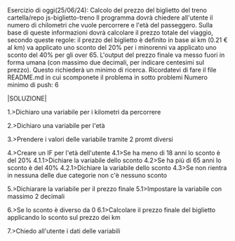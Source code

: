 Esercizio di oggi(25/06/24): Calcolo del prezzo del biglietto del treno
cartella/repo js-biglietto-treno
Il programma dovrà chiedere all'utente il numero di chilometri che vuole percorrere e l'età del passeggero.
Sulla base di queste informazioni dovrà calcolare il prezzo totale del viaggio, secondo queste regole:
il prezzo del biglietto è definito in base ai km (0.21 € al km)
va applicato uno sconto del 20% per i minorenni
va applicato uno sconto del 40% per gli over 65.
L'output del prezzo finale va messo fuori in forma umana (con massimo due decimali, per indicare centesimi sul prezzo). Questo richiederà un minimo di ricerca.
Ricordatevi di fare il file README.md in cui scomponete il problema in sotto problemi
Numero minimo di push: 6


|SOLUZIONE|

1.>Dichiaro una variabile per i kilometri da percorrere

2.>Dichiaro una variabile per l'età

3.>Prendere i valori delle variabile tramite 2 promt diversi

4.>Creare un IF per l'età dell'utente
4.1>Se ha meno di 18 anni lo sconto è del 20%
4.1.1>Dichiare la variabile dello sconto
4.2>Se ha più di 65 anni lo sconto è del 40%
4.2.1>Dichiare la variabile dello sconto
4.3>Se non rientra in nessuna delle due categorie non c'è nessuno sconto

5.>Dichiarare la variabile per il prezzo finale
5.1>Impostare la variabile con massimo 2 decimali

6.>Se lo sconto è diverso da 0 
6.1>Calcolare il prezzo finale del biglietto applicando lo sconto sul prezzo dei km

7.>Chiedo all'utente i dati delle variabili




